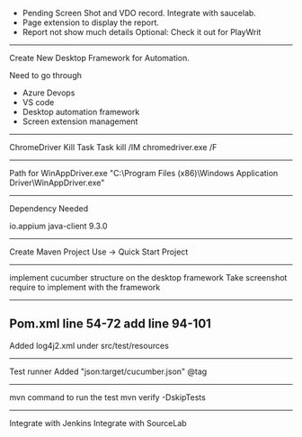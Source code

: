 - Pending Screen Shot and VDO record. Integrate with saucelab.
- Page extension to display the report.
- Report not show much details
Optional: Check it out for PlayWrit
------------------------------------------------------------------
Create New Desktop Framework for Automation.


Need to go through 
- Azure Devops
- VS code
- Desktop automation framework
- Screen extension management

------------------------------------------------------------------

ChromeDriver Kill Task
Task kill /IM chromedriver.exe /F

-------------------------------------------------------------------
Path for WinAppDriver.exe
"C:\Program Files (x86)\Windows Application Driver\WinAppDriver.exe" 

--------------------------------------------------------------------
Dependency Needed
<!-- https://mvnrepository.com/artifact/io.appium/java-client -->
<dependency>
    <groupId>io.appium</groupId>
    <artifactId>java-client</artifactId>
    <version>9.3.0</version>
</dependency>

----------------------------------------------------------------------
Create Maven Project 
Use -> Quick Start Project

----------------------------------------------------------------------
implement cucumber structure on the desktop framework
Take screenshot require to implement with the framework

-------------------------------------------------------------------------
Pom.xml
line 54-72 add
line 94-101
---------------------------------------------------------
Added
log4j2.xml  under src/test/resources

------------------------------------------------------------
Test runner Added
"json:target/cucumber.json"
@tag

--------------------------------------------------------------

mvn command to run the test
mvn verify -DskipTests

--------------------------------------------------------------
Integrate with Jenkins
Integrate with SourceLab 
